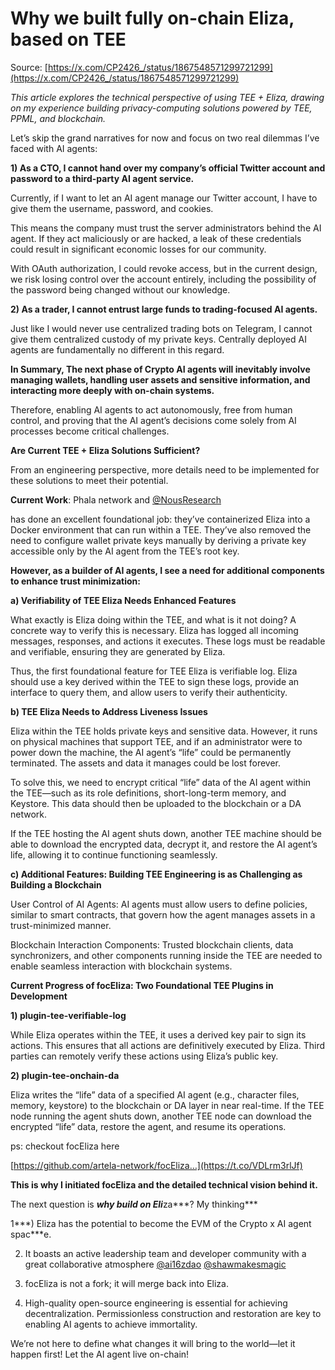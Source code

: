 # Why we built fully on-chain Eliza, based on TEE

Source: [https://x.com/CP2426_/status/1867548571299721299](https://x.com/CP2426_/status/1867548571299721299)

*This article explores the technical perspective of using TEE + Eliza, drawing on my experience building privacy-computing solutions powered by TEE, PPML, and blockchain.*

Let’s skip the grand narratives for now and focus on two real dilemmas I’ve faced with AI agents:

**1) As a CTO, I cannot hand over my company’s official Twitter account and password to a third-party AI agent service.**

Currently, if I want to let an AI agent manage our Twitter account, I have to give them the username, password, and cookies.

This means the company must trust the server administrators behind the AI agent. If they act maliciously or are hacked, a leak of these credentials could result in significant economic losses for our community.

With OAuth authorization, I could revoke access, but in the current design, we risk losing control over the account entirely, including the possibility of the password being changed without our knowledge.

**2) As a trader, I cannot entrust large funds to trading-focused AI agents.**

Just like I would never use centralized trading bots on Telegram, I cannot give them centralized custody of my private keys.
Centrally deployed AI agents are fundamentally no different in this regard.

**In Summary, The next phase of Crypto AI agents will inevitably involve managing wallets, handling user assets and sensitive information, and interacting more deeply with on-chain systems.**

Therefore, enabling AI agents to act autonomously, free from human control, and proving that the AI agent’s decisions come solely from AI processes become critical challenges.

**Are Current TEE + Eliza Solutions Sufficient?**

From an engineering perspective, more details need to be implemented for these solutions to meet their potential.

**Current Work**: Phala network and [@NousResearch](https://x.com/NousResearch)

has done an excellent foundational job: they’ve containerized Eliza into a Docker environment that can run within a TEE. They’ve also removed the need to configure wallet private keys manually by deriving a private key accessible only by the AI agent from the TEE’s root key.

**However, as a builder of AI agents, I see a need for additional components to enhance trust minimization:**

**a) Verifiability of TEE Eliza Needs Enhanced Features**

What exactly is Eliza doing within the TEE, and what is it not doing? A concrete way to verify this is necessary.
Eliza has logged all incoming messages, responses, and actions it executes. These logs must be readable and verifiable, ensuring they are generated by Eliza.

Thus, the first foundational feature for TEE Eliza is verifiable log. Eliza should use a key derived within the TEE to sign these logs, provide an interface to query them, and allow users to verify their authenticity.

**b) TEE Eliza Needs to Address Liveness Issues**

Eliza within the TEE holds private keys and sensitive data. However, it runs on physical machines that support TEE, and if an administrator were to power down the machine, the AI agent’s “life” could be permanently terminated. The assets and data it manages could be lost forever.

To solve this, we need to encrypt critical “life” data of the AI agent within the TEE—such as its role definitions, short-long-term memory, and Keystore. This data should then be uploaded to the blockchain or a DA network.

If the TEE hosting the AI agent shuts down, another TEE machine should be able to download the encrypted data, decrypt it, and restore the AI agent’s life, allowing it to continue functioning seamlessly.

**c) Additional Features: Building TEE Engineering is as Challenging as Building a Blockchain**

User Control of AI Agents: AI agents must allow users to define policies, similar to smart contracts, that govern how the agent manages assets in a trust-minimized manner.

Blockchain Interaction Components: Trusted blockchain clients, data synchronizers, and other components running inside the TEE are needed to enable seamless interaction with blockchain systems.

**Current Progress of focEliza: Two Foundational TEE Plugins in Development**

**1) plugin-tee-verifiable-log**

While Eliza operates within the TEE, it uses a derived key pair to sign its actions. This ensures that all actions are definitively executed by Eliza. Third parties can remotely verify these actions using Eliza’s public key.

**2) plugin-tee-onchain-da**

Eliza writes the “life” data of a specified AI agent (e.g., character files, memory, keystore) to the blockchain or DA layer in near real-time. If the TEE node running the agent shuts down, another TEE node can download the encrypted “life” data, restore the agent, and resume its operations.

ps: checkout focEliza here

[https://github.com/artela-network/focEliza…](https://t.co/VDLrm3rlJf)

**This is why I initiated focEliza and the detailed technical vision behind it.**

The next question is ***why build on Eli***za***? My thinking***

1***) Eliza has the potential to become the EVM of the Crypto x AI agent spac***e.

2) It boasts an active leadership team and developer community with a great collaborative atmosphere [@ai16zdao](https://x.com/ai16zdao) [@shawmakesmagic](https://x.com/shawmakesmagic)

3) focEliza is not a fork; it will merge back into Eliza.
4) High-quality open-source engineering is essential for achieving decentralization. Permissionless construction and restoration are key to enabling AI agents to achieve immortality.

We’re not here to define what changes it will bring to the world—let it happen first! Let the AI agent live on-chain!